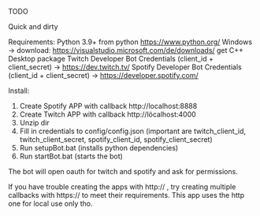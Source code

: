 TODO

Quick and dirty

Requirements:
Python 3.9+ from python https://www.python.org/
Windows -> download: https://visualstudio.microsoft.com/de/downloads/ get C++ Desktop package
Twitch Developer Bot Credentials (client_id + client_secret) -> https://dev.twitch.tv/
Spotify Developer Bot Credentials (client_id + client_secret) -> https://developer.spotify.com/

Install:
1. Create Spotify APP with callback http://localhost:8888
2. Create Twitch APP with callback http://löcalhost:4000
3. Unzip dir
4. Fill in credentials to config/config.json (important are twitch_client_id, twitch_client_secret, spotify_client_id, spotify_client_secret)
5. Run setupBot.bat (installs python dependencies)
6. Run startBot.bat (starts the bot)

The bot will open oauth for twitch and spotify and ask for permissions. 

If you have trouble creating the apps with http:// , try creating multiple callbacks with https:// to meet their requirements. 
This app uses the http one for local use only tho. 
